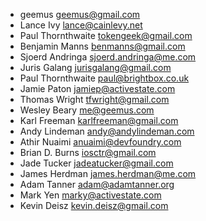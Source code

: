* geemus <geemus@gmail.com>
* Lance Ivy <lance@cainlevy.net>
* Paul Thornthwaite <tokengeek@gmail.com>
* Benjamin Manns <benmanns@gmail.com>
* Sjoerd Andringa <sjoerd.andringa@me.com>
* Juris Galang <jurisgalang@gmail.com>
* Paul Thornthwaite <paul@brightbox.co.uk>
* Jamie Paton <jamiep@activestate.com>
* Thomas Wright <tfwright@gmail.com>
* Wesley Beary <me@geemus.com>
* Karl Freeman <karlfreeman@gmail.com>
* Andy Lindeman <andy@andylindeman.com>
* Athir Nuaimi <anuaimi@devfoundry.com>
* Brian D. Burns <iosctr@gmail.com>
* Jade Tucker <jadeatucker@gmail.com>
* James Herdman <james.herdman@me.com>
* Adam Tanner <adam@adamtanner.org>
* Mark Yen <marky@activestate.com>
* Kevin Deisz <kevin.deisz@gmail.com>
